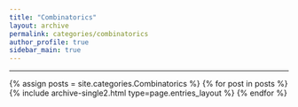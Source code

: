 ```yaml
---
title: "Combinatorics"
layout: archive
permalink: categories/combinatorics
author_profile: true
sidebar_main: true
---
```


<!-- 공백이 포함되어 있는 카테고리 이름의 경우 site.categories['a b c'] 이런식으로! -->

***

{% assign posts = site.categories.Combinatorics %}
{% for post in posts %} {% include archive-single2.html type=page.entries_layout %} {% endfor %}